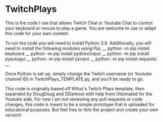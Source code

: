 # TwitchPlays
This is the code I use that allows Twitch Chat or Youtube Chat to control your keyboard or mouse to play a game. You are welcome to use or adapt this code for your own content.

To run the code you will need to install Python 3.9.
Additionally, you will need to install the following modules using Pip: __
python -m pip install keyboard __
python -m pip install pydirectinput __
python -m pip install pyautogui __
python -m pip install pynput __
python -m pip install requests __

Once Python is set up, simply change the Twitch username (or Youtube channel ID) in TwitchPlays_TEMPLATE.py, and you'll be ready to go.

This code is originally based off Wituz's Twitch Plays template, then expanded by DougDoug and DDarknut with help from Ottomated for the Youtube side. For now I am not reviewing any pull requests or code changes, this code is meant to be a simple prototype that is uploaded for educational purposes. But feel free to fork the project and create your own version!
